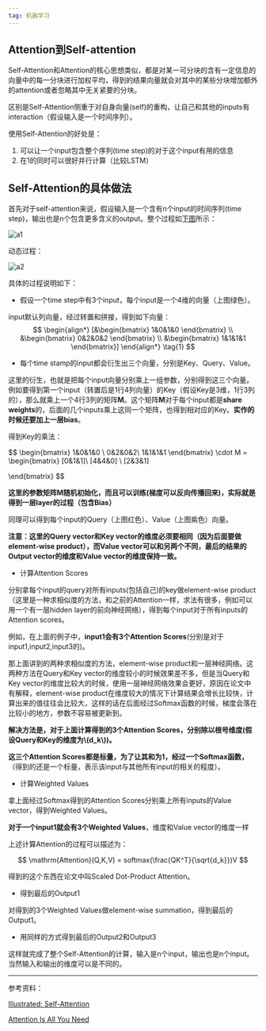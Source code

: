 ```yaml
---
tag: 机器学习
---
```








## Attention到Self-attention





Self-Attention和Attention的核心思想类似，都是对某一可分块的含有一定信息的向量中的每一分块进行加权平均，得到的结果向量就会对其中的某些分块增加额外的attention或者忽略其中无关紧要的分块。



区别是Self-Attention侧重于对自身向量(self)的重构，让自己和其他的inputs有interaction（假设输入是一个时间序列）。



使用Self-Attention的好处是：

1. 可以让一个input包含整个序列(time step)的对于这个input有用的信息
2. 在1的同时可以很好并行计算（比较LSTM）







## Self-Attention的具体做法



首先对于self-attention来说，假设输入是一个含有n个input的时间序列(time step)，输出也是n个包含更多含义的output。整个过程如[下图](https://towardsdatascience.com/illustrated-self-attention-2d627e33b20a)所示：



![a1](https://luc-website.oss-cn-hangzhou.aliyuncs.com/websitepic2/05Self-attention/a1.png)



动态过程：



![a2](https://luc-website.oss-cn-hangzhou.aliyuncs.com/websitepic2/05Self-attention/a2.gif)



具体的过程说明如下：



* 假设一个time step中有3个input，每个input是一个4维的向量（上图绿色）。



input默认列向量，经过转置和拼接，得到如下向量：
$$
\begin{align*}
[&\begin{bmatrix}
1&0&1&0
\end{bmatrix} \\
&\begin{bmatrix}
0&2&0&2
\end{bmatrix}  \\
&\begin{bmatrix}
1&1&1&1
\end{bmatrix}]
\end{align*}  \tag{1}
$$


* 每个time stamp的input都会衍生出三个向量，分别是Key、Query、Value。



这里的衍生，也就是把每个input向量分别乘上一组参数，分别得到这三个向量。例如要得到第一个input（转置后是1行4列向量）的Key（假设Key是3维，1行3列的），那么就乘上一个4行3列的矩阵**M**。这个矩阵**M**对于每个input都是**share weights**的，后面的几个inputs乘上这同一个矩阵，也得到相对应的Key。**实作的时候还要加上一层bias**。



得到Key的乘法：


$$
\begin{bmatrix}
1&0&1&0 \\
0&2&0&2\\
1&1&1&1
\end{bmatrix}
\cdot M =
\begin{bmatrix}
[0&1&1]\\
[4&4&0] \\
[2&3&1]

\end{bmatrix}
$$





**这里的参数矩阵M随机初始化，而且可以训练(梯度可以反向传播回来)，实际就是得到一层layer的过程（包含Bias）**









同理可以得到每个input的Query（上图红色）、Value（上图紫色）向量。



**注意：这里的Query vector和Key vector的维度必须要相同（因为后面要做element-wise product），而Value vector可以和另两个不同，最后的结果的Output vector的维度和Value vector的维度保持一致。**



* 计算Attention Scores



分别拿每个input的query对所有inputs(包括自己)的key做element-wise product（这里是一种求相似度的方法，和之前的Attention一样，求法有很多，例如可以用一个有一层hidden layer的前向神经网络），得到每个input对于所有inputs的Attention scores。



例如，在上面的例子中，**input1会有3个Attention Scores**(分别是对于input1,input2,input3的)。





那上面讲到的两种求相似度的方法，element-wise product和一层神经网络。这两种方法在Query和Key vector的维度较小的时候效果差不多，但是当Query和Key vector的维度比较大的时候，使用一层神经网络效果会更好，原因在论文中有解释，element-wise product在维度较大的情况下计算结果会增长比较快，计算出来的值往往会比较大，这样的话在后面经过Softmax函数的时候，梯度会落在比较小的地方，参数不容易被更新到。



**解决方法是，对于上面计算得到的3个Attention Scores，分别除以根号维度(假设Query和Key的维度为\\(d_k\\))。**





**这三个Attention Scores都是标量，为了让其和为1，经过一个Softmax函数，**（得到的还是一个标量，表示该input与其他所有input的相关的程度）。







* 计算Weighted Values



拿上面经过Softmax得到的Attention Scores分别乘上所有inputs的Value vector，得到Weighted Values。



**对于一个input1就会有3个Weighted Values**，维度和Value vector的维度一样



上述计算Attention的过程可以描述为：


$$
\mathrm{Attention}(Q,K,V) = softmax(\frac{QK^T}{\sqrt{d_k}})V
$$


得到的这个东西在论文中叫Scaled Dot-Product Attention。



* 得到最后的Output1



对得到的3个Weighted Values做element-wise summation，得到最后的Output1。





* 用同样的方式得到最后的Output2和Output3





这样就完成了整个Self-Attention的计算，输入是n个input，输出也是n个input。当然输入和输出的维度可以是不同的。





---





参考资料：



[Illustrated: Self-Attention](https://towardsdatascience.com/illustrated-self-attention-2d627e33b20a)



[Attention Is All You Need](https://arxiv.org/abs/1706.03762)


